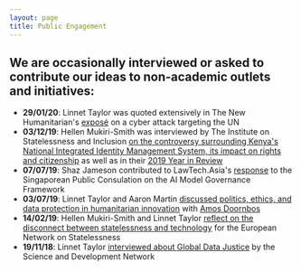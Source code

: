 ```yaml
---
layout: page
title: Public Engagement
---
```


We are occasionally interviewed or asked to contribute our ideas to non-academic outlets and initiatives:
-

- __29/01/20__: Linnet Taylor was quoted extensively in The New Humanitarian's [exposé](https://www.thenewhumanitarian.org/investigation/2020/01/29/united-nations-cyber-attack) on a cyber attack targeting the UN 
- __03/12/19__:  Hellen Mukiri-Smith was interviewed by The Institute on Statelessness and Inclusion [on the controversy surrounding Kenya's National Integrated Identity Management System, its impact on rights and citizenship](https://mailchi.mp/41f0f6c9898a/monthly-bulletin-december-2019) as well as in their [2019 Year in Review](https://mailchi.mp/d43d8cdeaf66/2019-year-in-review)
- __07/07/19__: Shaz Jameson contributed to LawTech.Asia's [response](https://lawtech.asia/lawtech-asias-response-to-public-consultation-on-model-ai-governance-framework/) to the Singaporean Public Consulation on the AI Model Governance Framework
- __03/07/19__: Linnet Taylor and Aaron Martin [discussed politics, ethics, and data protection in humanitarian innovation](https://the-orange-canuck.simplecast.com/episodes/frontiers-in-digital-humanitarianism-part-2) with [Amos Doornbos](https://thisisamos.com)
- __14/02/19__: Hellen Mukiri-Smith and Linnet Taylor [reflect on the disconnect between statelessness and technology](https://www.statelessness.eu/blog/global-data-justice-framing-misfit-between-statelessness-and-technology) for the European Network on Statelessness
- __19/11/18__: Linnet Taylor [interviewed about Global Data Justice](https://www.scidev.net/global/data/supported-content/big-data-power-to-corporations.html) by the Science and Development Network
